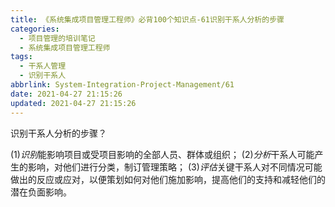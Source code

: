 ```yaml
---
title: 《系统集成项目管理工程师》必背100个知识点-61识别干系人分析的步骤
categories:
  - 项目管理的培训笔记
  - 系统集成项目管理工程师
tags:
  - 干系人管理
  - 识别干系人
abbrlink: System-Integration-Project-Management/61
date: 2021-04-27 21:15:26
updated: 2021-04-27 21:15:26
---
```


识别干系人分析的步骤？

(1)*识别*能影响项目或受项目影响的全部人员、群体或组织；
(2)*分析*干系人可能产生的影响，对他们进行分类，制订管理策略；
(3)*评估*关键干系人对不同情况可能做出的反应或应对，以便策划如何对他们施加影响，提高他们的支持和减轻他们的潜在负面影响。
